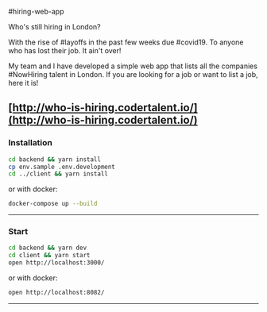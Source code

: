 #hiring-web-app

Who's still hiring in London? 

With the rise of #layoffs in the past few weeks due #covid19. 
To anyone who has lost their job. It ain't over!

My team and I have developed a simple web app that lists all the companies #NowHiring talent in London. If you are looking for a job or want to list a job, here it is!

[http://who-is-hiring.codertalent.io/](http://who-is-hiring.codertalent.io/)
---
### Installation 

```bash
cd backend && yarn install
cp env.sample .env.development 
cd ../client && yarn install
```
or with docker:

```bash
docker-compose up --build
```
---
### Start

```bash
cd backend && yarn dev
cd client && yarn start
open http://localhost:3000/
```

or with docker:

```bash
open http://localhost:8082/
```
---


